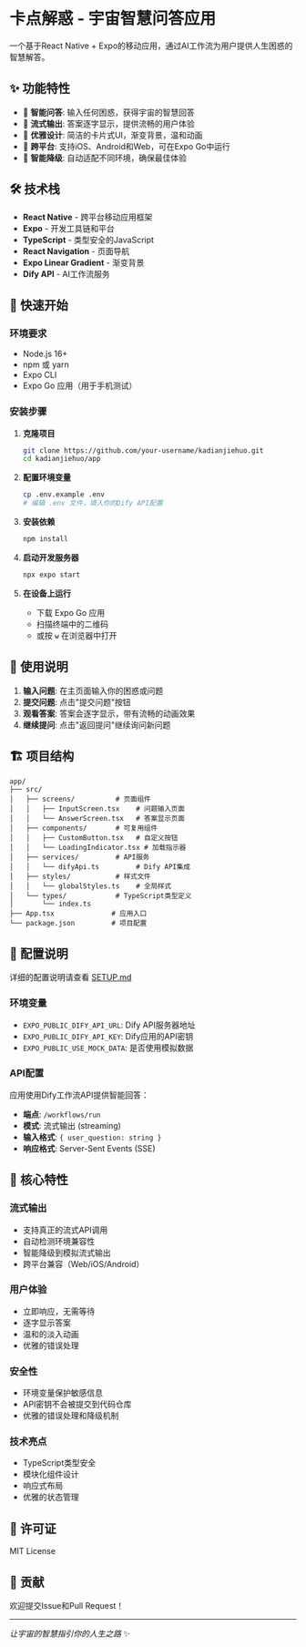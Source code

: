 # 卡点解惑 - 宇宙智慧问答应用

一个基于React Native + Expo的移动应用，通过AI工作流为用户提供人生困惑的智慧解答。

## ✨ 功能特性

- 🤔 **智能问答**: 输入任何困惑，获得宇宙的智慧回答
- 🌊 **流式输出**: 答案逐字显示，提供流畅的用户体验
- 🎨 **优雅设计**: 简洁的卡片式UI，渐变背景，温和动画
- 📱 **跨平台**: 支持iOS、Android和Web，可在Expo Go中运行
- 🔄 **智能降级**: 自动适配不同环境，确保最佳体验

## 🛠️ 技术栈

- **React Native** - 跨平台移动应用框架
- **Expo** - 开发工具链和平台
- **TypeScript** - 类型安全的JavaScript
- **React Navigation** - 页面导航
- **Expo Linear Gradient** - 渐变背景
- **Dify API** - AI工作流服务

## 🚀 快速开始

### 环境要求

- Node.js 16+
- npm 或 yarn
- Expo CLI
- Expo Go 应用（用于手机测试）

### 安装步骤

1. **克隆项目**
   ```bash
   git clone https://github.com/your-username/kadianjiehuo.git
   cd kadianjiehuo/app
   ```

2. **配置环境变量**
   ```bash
   cp .env.example .env
   # 编辑 .env 文件，填入你的Dify API配置
   ```

3. **安装依赖**
   ```bash
   npm install
   ```

4. **启动开发服务器**
   ```bash
   npx expo start
   ```

5. **在设备上运行**
   - 下载 Expo Go 应用
   - 扫描终端中的二维码
   - 或按 `w` 在浏览器中打开

## 📱 使用说明

1. **输入问题**: 在主页面输入你的困惑或问题
2. **提交问题**: 点击"提交问题"按钮
3. **观看答案**: 答案会逐字显示，带有流畅的动画效果
4. **继续提问**: 点击"返回提问"继续询问新问题

## 🏗️ 项目结构

```
app/
├── src/
│   ├── screens/          # 页面组件
│   │   ├── InputScreen.tsx    # 问题输入页面
│   │   └── AnswerScreen.tsx   # 答案显示页面
│   ├── components/       # 可复用组件
│   │   ├── CustomButton.tsx   # 自定义按钮
│   │   └── LoadingIndicator.tsx # 加载指示器
│   ├── services/         # API服务
│   │   └── difyApi.ts         # Dify API集成
│   ├── styles/           # 样式文件
│   │   └── globalStyles.ts    # 全局样式
│   └── types/            # TypeScript类型定义
│       └── index.ts
├── App.tsx              # 应用入口
└── package.json         # 项目配置
```

## 🔧 配置说明

详细的配置说明请查看 [SETUP.md](app/SETUP.md)

### 环境变量

- `EXPO_PUBLIC_DIFY_API_URL`: Dify API服务器地址
- `EXPO_PUBLIC_DIFY_API_KEY`: Dify应用的API密钥
- `EXPO_PUBLIC_USE_MOCK_DATA`: 是否使用模拟数据

### API配置

应用使用Dify工作流API提供智能回答：

- **端点**: `/workflows/run`
- **模式**: 流式输出 (streaming)
- **输入格式**: `{ user_question: string }`
- **响应格式**: Server-Sent Events (SSE)

## 🌟 核心特性

### 流式输出
- 支持真正的流式API调用
- 自动检测环境兼容性
- 智能降级到模拟流式输出
- 跨平台兼容（Web/iOS/Android）

### 用户体验
- 立即响应，无需等待
- 逐字显示答案
- 温和的淡入动画
- 优雅的错误处理

### 安全性
- 环境变量保护敏感信息
- API密钥不会被提交到代码仓库
- 优雅的错误处理和降级机制

### 技术亮点
- TypeScript类型安全
- 模块化组件设计
- 响应式布局
- 优雅的状态管理

## 📄 许可证

MIT License

## 🤝 贡献

欢迎提交Issue和Pull Request！

---

*让宇宙的智慧指引你的人生之路* ✨
